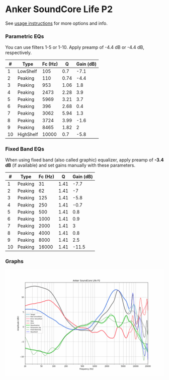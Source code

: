 # Anker SoundCore Life P2
See [usage instructions](https://github.com/jaakkopasanen/AutoEq#usage) for more options and info.

### Parametric EQs
You can use filters 1-5 or 1-10. Apply preamp of -4.4 dB or -4.4 dB, respectively.

|   # | Type      |   Fc (Hz) |    Q |   Gain (dB) |
|-----|-----------|-----------|------|-------------|
|   1 | LowShelf  |       105 | 0.7  |        -7.1 |
|   2 | Peaking   |       110 | 0.74 |        -4.4 |
|   3 | Peaking   |       953 | 1.06 |         1.8 |
|   4 | Peaking   |      2473 | 2.28 |         3.9 |
|   5 | Peaking   |      5969 | 3.21 |         3.7 |
|   6 | Peaking   |       396 | 2.68 |         0.4 |
|   7 | Peaking   |      3062 | 5.94 |         1.3 |
|   8 | Peaking   |      3724 | 3.99 |        -1.6 |
|   9 | Peaking   |      8465 | 1.82 |         2   |
|  10 | HighShelf |     10000 | 0.7  |        -5.8 |

### Fixed Band EQs
When using fixed band (also called graphic) equalizer, apply preamp of **-3.4 dB** (if available) and set gains manually with these parameters.

|   # | Type    |   Fc (Hz) |    Q |   Gain (dB) |
|-----|---------|-----------|------|-------------|
|   1 | Peaking |        31 | 1.41 |        -7.7 |
|   2 | Peaking |        62 | 1.41 |        -7   |
|   3 | Peaking |       125 | 1.41 |        -5.8 |
|   4 | Peaking |       250 | 1.41 |        -0.7 |
|   5 | Peaking |       500 | 1.41 |         0.8 |
|   6 | Peaking |      1000 | 1.41 |         0.9 |
|   7 | Peaking |      2000 | 1.41 |         3   |
|   8 | Peaking |      4000 | 1.41 |         0.8 |
|   9 | Peaking |      8000 | 1.41 |         2.5 |
|  10 | Peaking |     16000 | 1.41 |       -11.5 |

### Graphs
![](./Anker%20SoundCore%20Life%20P2.png)

